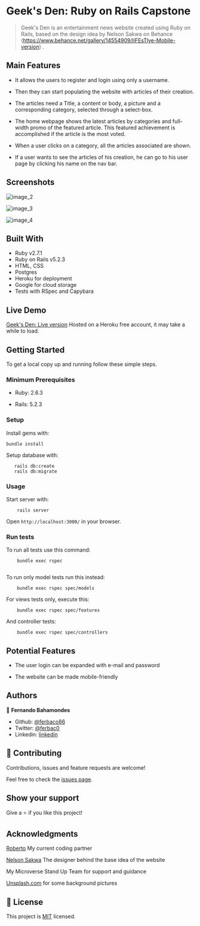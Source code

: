 # Geek's Den: Ruby on Rails Capstone

> Geek's Den is an entertainment news website created using Ruby on Rails, based on the design idea by Nelson Sakwa on Behance (https://www.behance.net/gallery/14554909/liFEsTlye-Mobile-version) .


## Main Features

* It allows the users to register and login using only a username.

* Then they can start populating the website with articles of their creation. 

* The articles need a Title, a content or body, a picture and a corresponding category, selected through a select-box.

* The home webpage shows the latest articles by categories and full-width promo of the featured article. This featured achievement is accomplished if the article is the most voted. 

* When a user clicks on a category, all the articles associated are shown.

* If a user wants to see the articles of his creation, he can go to his user page by clicking his name on the nav bar.   

## Screenshots
![image_2](https://user-images.githubusercontent.com/52765379/87219770-339b1400-c32c-11ea-9910-35299cabf84d.png)

![image_3](https://user-images.githubusercontent.com/52765379/87219771-35fd6e00-c32c-11ea-8a95-1849a67a798f.png)

![image_4](https://user-images.githubusercontent.com/52765379/87219774-385fc800-c32c-11ea-84b6-6d6867c230d7.png)

## Built With

- Ruby v2.7.1
- Ruby on Rails v5.2.3
- HTML, CSS
- Postgres
- Heroku for deployment
- Google for cloud storage
- Tests with RSpec and Capybara

## Live Demo

[Geek's Den: Live version](https://geeksden.herokuapp.com/)
Hosted on a Heroku free account, it may take a while to load. 

## Getting Started

To get a local copy up and running follow these simple steps.

### Minimum Prerequisites

- Ruby: 2.6.3

- Rails: 5.2.3

### Setup

Install gems with:

```
bundle install
```

Setup database with:

```
   rails db:create
   rails db:migrate
```

### Usage

Start server with:

```
    rails server
```

Open `http://localhost:3000/` in your browser.

### Run tests

To run all tests use this command:

```
    bundle exec rspec
    
```
To run only model tests run this instead:

```
    bundle exec rspec spec/models

```

For views tests only, execute this:

```
    bundle exec rspec spec/features

```
And controller tests:

```
    bundle exec rspec spec/controllers

```
## Potential Features

* The user login can be expanded with e-mail and password

* The website can be made mobile-friendly


## Authors

👤 **Fernando Bahamondes**

- Github: [@ferbaco86](https://github.com/ferbaco86)
- Twitter: [@ferbac0](https://twitter.com/ferbac0)
- Linkedin: [linkedin](https://www.linkedin.com/in/fernando-bahamondes-correa)

## 🤝 Contributing

Contributions, issues and feature requests are welcome!

Feel free to check the [issues page](https://github.com/ferbaco86/rails-capstone/issues).

## Show your support

Give a ⭐️ if you like this project!

## Acknowledgments

[Roberto](https://github.com/LoboArkano) My current coding partner

[Nelson Sakwa](https://www.behance.net/sakwadesignstudio) The designer behind the base idea of the website

My Microverse Stand Up Team for support and guidance

[Unsplash.com](https://unsplash.com/photos/bbokzTQjB9o) for some background pictures

## 📝 License

This project is [MIT](https://github.com/ferbaco86/rails-capstone/blob/develop/LICENSE) licensed.

